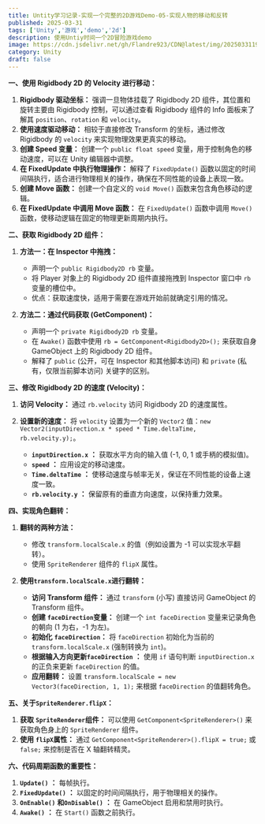 ```yaml
---
title: Untity学习记录-实现一个完整的2D游戏Demo-05-实现人物的移动和反转
published: 2025-03-31
tags: ['Unity','游戏','demo','2d']
description: 使用Untiy时间一个2D冒险游戏demo
image: https://cdn.jsdelivr.net/gh/Flandre923/CDN@latest/img/20250331195820.png
category: Unity
draft: false
---
```

**一、使用 Rigidbody 2D 的 Velocity 进行移动：**

1. **Rigidbody 驱动坐标：**  强调一旦物体挂载了 Rigidbody 2D 组件，其位置和旋转主要由 Rigidbody 控制，可以通过查看 Rigidbody 组件的 Info 面板来了解其 `position`、`rotation` 和 `velocity`。
2. **使用速度驱动移动：**  相较于直接修改 Transform 的坐标，通过修改 Rigidbody 的 `velocity` 来实现物理效果更真实的移动。
3. **创建 Speed 变量：**  创建一个 `public float speed` 变量，用于控制角色的移动速度，可以在 Unity 编辑器中调整。
4. **在 FixedUpdate 中执行物理操作：**  解释了 `FixedUpdate()` 函数以固定的时间间隔执行，适合进行物理相关的操作，确保在不同性能的设备上表现一致。
5. **创建 Move 函数：**  创建一个自定义的 `void Move()` 函数来包含角色移动的逻辑。
6. **在 FixedUpdate 中调用 Move 函数：**  在 `FixedUpdate()` 函数中调用 `Move()` 函数，使移动逻辑在固定的物理更新周期内执行。

**二、获取 Rigidbody 2D 组件：**

1. **方法一：在 Inspector 中拖拽：**

    * 声明一个 `public Rigidbody2D rb` 变量。
    * 将 Player 对象上的 Rigidbody 2D 组件直接拖拽到 Inspector 窗口中 `rb` 变量的槽位中。
    * 优点：获取速度快，适用于需要在游戏开始前就确定引用的情况。
2. **方法二：通过代码获取 (GetComponent)：**

    * 声明一个 `private Rigidbody2D rb` 变量。
    * 在 `Awake()` 函数中使用 `rb = GetComponent<Rigidbody2D>();` 来获取自身 GameObject 上的 Rigidbody 2D 组件。
    * 解释了 `public` (公开，可在 Inspector 和其他脚本访问) 和 `private` (私有，仅限当前脚本访问) 关键字的区别。

**三、修改 Rigidbody 2D 的速度 (Velocity)：**

1. **访问 Velocity：**  通过 `rb.velocity` 访问 Rigidbody 2D 的速度属性。
2. **设置新的速度：**  将 `velocity` 设置为一个新的 `Vector2` 值：`new Vector2(inputDirection.x * speed * Time.deltaTime, rb.velocity.y);`。

    * **​`inputDirection.x`​**​ **：**  获取水平方向的输入值 (-1, 0, 1 或手柄的模拟值)。
    * **​`speed`​**​ **：**  应用设定的移动速度。
    * **​`Time.deltaTime`​**​ **：**  使移动速度与帧率无关，保证在不同性能的设备上速度一致。
    * **​`rb.velocity.y`​**​ **：**  保留原有的垂直方向速度，以保持重力效果。

**四、实现角色翻转：**

1. **翻转的两种方法：**

    * 修改 `transform.localScale.x` 的值（例如设置为 -1 可以实现水平翻转）。
    * 使用 `SpriteRenderer` 组件的 `flipX` 属性。
2. **使用** **​`transform.localScale.x`​** **进行翻转：**

    * **访问 Transform 组件：**  通过 `transform` (小写) 直接访问 GameObject 的 Transform 组件。
    * **创建** **​`faceDirection`​** **变量：**  创建一个 `int faceDirection` 变量来记录角色的朝向 (1 为右，-1 为左)。
    * **初始化** **​`faceDirection`​**​ **：**  将 `faceDirection` 初始化为当前的 `transform.localScale.x` (强制转换为 `int`)。
    * **根据输入方向更新** **​`faceDirection`​**​ **：**  使用 `if` 语句判断 `inputDirection.x` 的正负来更新 `faceDirection` 的值。
    * **应用翻转：**  设置 `transform.localScale = new Vector3(faceDirection, 1, 1);` 来根据 `faceDirection` 的值翻转角色。

**五、关于** **​`SpriteRenderer.flipX`​**​ **：**

1. **获取** **​`SpriteRenderer`​** **组件：**  可以使用 `GetComponent<SpriteRenderer>()` 来获取角色身上的 `SpriteRenderer` 组件。
2. **使用** **​`flipX`​** **属性：**  通过 `GetComponent<SpriteRenderer>().flipX = true;` 或 `false;` 来控制是否在 X 轴翻转精灵。

**六、代码周期函数的重要性：**

1. **​`Update()`​**​ **：**  每帧执行。
2. **​`FixedUpdate()`​**​ **：**  以固定的时间间隔执行，用于物理相关的操作。
3. **​`OnEnable()`​**  **和** **​`OnDisable()`​**​ **：**  在 GameObject 启用和禁用时执行。
4. **​`Awake()`​**​ **：**  在 `Start()` 函数之前执行。